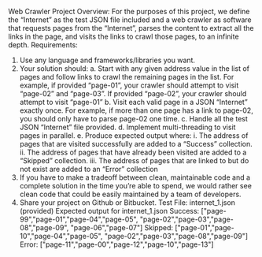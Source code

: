 Web Crawler Project
Overview:
For the purposes of this project, we define the “Internet” as the test JSON file
included and a web crawler as software that requests pages from the
“Internet”, parses the content to extract all the links in the page, and visits the
links to crawl those pages, to an infinite depth.
Requirements:
1. Use any language and frameworks/libraries you want.
2. Your solution should:
a. Start with any given address value in the list of pages and follow
links to crawl the remaining pages in the list. For example, if
provided “page-01”, your crawler should attempt to visit “page-02”
and “page-03”. If provided “page-02”, your crawler should attempt
to visit “page-01”
b. Visit each valid page in a JSON “Internet” exactly once. For
example, if more than one page has a link to page-02, you should
only have to parse page-02 one time.
c. Handle all the test JSON “Internet” file provided.
d. Implement multi-threading to visit pages in parallel.
e. Produce expected output where:
i. The address of pages that are visited successfully are added
to a “Success” collection.
ii. The address of pages that have already been visited are
added to a “Skipped” collection.
iii. The address of pages that are linked to but do not exist are
added to an “Error” collection
3. If you have to make a tradeoff between clean, maintainable code and
a complete solution in the time you’re able to spend, we would rather
see clean code that could be easily maintained by a team of
developers.
4. Share your project on Github or Bitbucket.
Test File:
internet_1.json (provided)
Expected output for internet_1.json
Success:
["page-99","page-01","page-04","page-05",
"page-02","page-03","page-08","page-09",
"page-06","page-07"]
Skipped:
["page-01","page-10","page-04","page-05",
"page-02","page-03","page-08","page-09"]
Error:
["page-11","page-00","page-12","page-10","page-13"]

